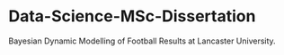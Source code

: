 # Data-Science-MSc-Dissertation
Bayesian Dynamic Modelling of Football Results at Lancaster University.
